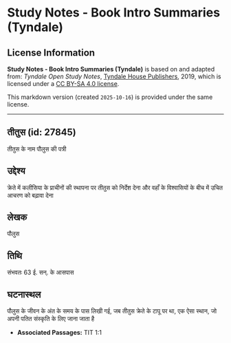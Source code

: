 # Study Notes - Book Intro Summaries (Tyndale)

## License Information

**Study Notes - Book Intro Summaries (Tyndale)** is based on and adapted from: _Tyndale Open Study Notes_, [Tyndale House Publishers](https://tyndaleopenresources.com/), 2019, which is licensed under a [CC BY-SA 4.0 license](https://creativecommons.org/licenses/by-sa/4.0/legalcode.en).

This markdown version (created `2025-10-16`) is provided under the same license.



--------------------------------

## तीतुस (id: 27845)

तीतुस के नाम पौलुस की पत्री

उद्देश्य
--------

क्रेते में कलीसिया के प्राचीनों की स्थापना पर तीतुस को निर्देश देना और वहाँ के विश्वासियों के बीच में उचित आचरण को बढ़ावा देना

लेखक
----

पौलुस

तिथि
----

संभवतः 63 ई. सन्. के आसपास

घटनास्थल
--------

पौलुस के जीवन के अंत के समय के पास लिखी गई, जब तीतुस क्रेते के टापू पर था, एक ऐसा स्थान, जो अपनी पतित संस्कृति के लिए जाना जाता है

* **Associated Passages:** TIT 1:1

